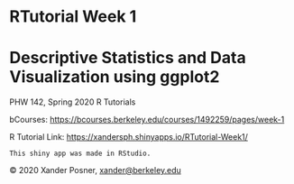 # RTutorial Week 1
# Descriptive Statistics and Data Visualization using ggplot2
PHW 142, Spring 2020 R Tutorials

bCourses: https://bcourses.berkeley.edu/courses/1492259/pages/week-1

R Tutorial Link: https://xandersph.shinyapps.io/RTutorial-Week1/

	This shiny app was made in RStudio.

© 2020 Xander Posner, xander@berkeley.edu
